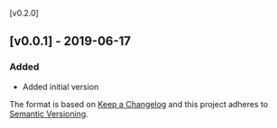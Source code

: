 [v0.2.0]

[v0.0.1] - 2019-06-17
---------------------
### Added
-  Added initial version

The format is based on [Keep a Changelog][changelog] and this project adheres
to [Semantic Versioning][semver].

<!-- Links -->
[changelog]:http://keepachangelog.com
[semver]:http://semver.org

